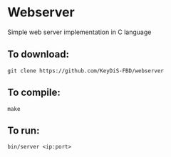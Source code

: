 # Webserver
Simple web server implementation in C language

## To download:
```
git clone https://github.com/KeyDiS-FBD/webserver
```

## To compile:
```
make
```
## To run:
```
bin/server <ip:port>
```
